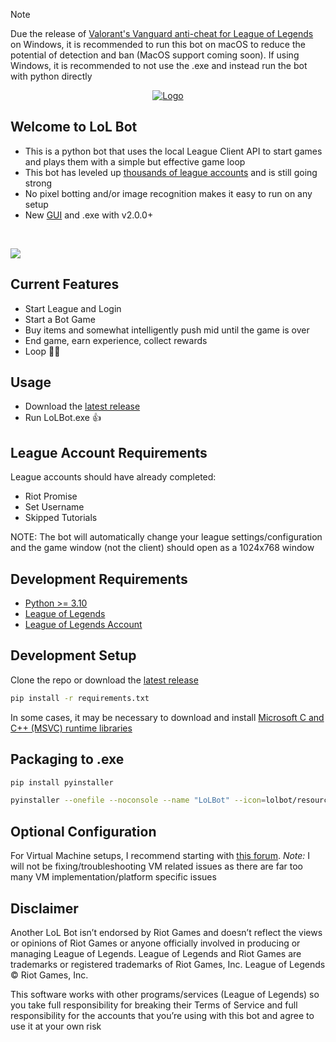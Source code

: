 >[!NOTE]
>Due the release of [Valorant's Vanguard anti-cheat for League of Legends](https://support-leagueoflegends.riotgames.com/hc/en-us/articles/24169857932435-Riot-Vanguard-FAQ-League-of-Legends) on Windows, it is recommended to run this bot on macOS to reduce the potential of detection and ban (MacOS support coming soon). If using Windows, it is recommended to not use the .exe and instead run the bot with python directly

<p align="center">
  <a href="https://github.com/iholston/lol-bot">
    <img src="https://github.com/iholston/lol-bot/assets/32341824/71f35164-c8a6-42ca-a254-68d8be92780e" alt="Logo">
  </a>
</p>

## Welcome to LoL Bot
- This is a python bot that uses the local League Client API to start games and plays them with a simple but effective game loop
- This bot has leveled up [thousands of league accounts](https://www.playerauctions.com/lol-account/) and is still going strong
- No pixel botting and/or image recognition makes it easy to run on any setup
- New [GUI](https://imgur.com/a/8PlsMmi) and .exe with v2.0.0+


</br>
<p align="left">
  <img src="https://user-images.githubusercontent.com/32341824/231916860-8cdaa0bb-c808-48f7-8afe-5cd151501a98.gif">
</p>

## Current Features
- Start League and Login
- Start a Bot Game
- Buy items and somewhat intelligently push mid until the game is over
- End game, earn experience, collect rewards
- Loop 🥡🧋

## Usage
- Download the [latest release](https://github.com/iholston/lol-bot/releases)
- Run LoLBot.exe 👍

## League Account Requirements
League accounts should have already completed:
- Riot Promise
- Set Username
- Skipped Tutorials

NOTE: The bot will automatically change your league settings/configuration and the game window (not the client) should open as a 1024x768 window

## Development Requirements
- [Python >= 3.10](https://www.python.org/downloads/)  
- [League of Legends](https://signup.leagueoflegends.com/en-us/signup/download)  
- [League of Legends Account](https://signup.leagueoflegends.com/en-us/signup/index)  

## Development Setup
Clone the repo or download the [latest release](https://github.com/iholston/lol-bot/releases)
```sh
pip install -r requirements.txt
```
In some cases, it may be necessary to download and install [Microsoft C and C++ (MSVC) runtime libraries](https://learn.microsoft.com/en-GB/cpp/windows/latest-supported-vc-redist?view=msvc-170)

## Packaging to .exe
```sh
pip install pyinstaller
```
```sh
pyinstaller --onefile --noconsole --name "LoLBot" --icon=lolbot/resources/images/a.ico --add-data "lolbot/resources:lolbot/resources" main.pyw
```

## Optional Configuration
For Virtual Machine setups, I recommend starting with [this forum](https://www.unknowncheats.me/forum/league-of-legends/480977-run-league-legends-virtual-machine-vmware.html). *Note:* I will not be fixing/troubleshooting VM related issues as there are far too many VM implementation/platform specific issues

## Disclaimer
Another LoL Bot isn’t endorsed by Riot Games and doesn’t reflect the views or opinions of Riot Games or anyone officially involved in producing or managing League of Legends. League of Legends and Riot Games are trademarks or registered trademarks of Riot Games, Inc. League of Legends © Riot Games, Inc.

This software works with other programs/services (League of Legends) so you take full responsibility for breaking their Terms of Service and full responsibility for the accounts that you’re using with this bot and agree to use it at your own risk
